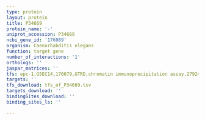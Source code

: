 ```yaml
---
type: protein
layout: protein
title: P34669
protein_name: '-'
uniprot_accession: P34669
ncbi_gene_id: '176089'
organism: Caenorhabditis elegans
function: target gene
number_of_interactions: '1'
orthologs: ''
jaspar_matrices: ''
tfs: epc-1,G5EC14,176679,GTRD,chromatin immunoprecipitation assay,27924024%5Buid%5D,No
targets: ''
tfs_download: tfs_of_P34669.tsv
targets_download: ''
bindingSites_download: ''
binding_sites_ls: ''

---
```

